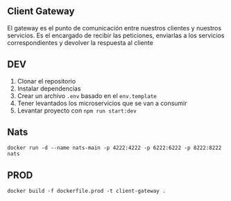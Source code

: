 ## Client Gateway
El gateway es el punto de comunicación entre nuestros clientes y nuestros servicios.
Es el encargado de recibir las peticiones, enviarlas a los servicios
correspondientes y devolver la respuesta al cliente


## DEV

1. Clonar el repositorio
2. Instalar dependencias
3. Crear un archivo `.env` basado en el `env.template`
4. Tener levantados los microservicios que se van a consumir
5. Levantar proyecto con `npm run start:dev`


## Nats

```
docker run -d --name nats-main -p 4222:4222 -p 6222:6222 -p 8222:8222 nats
```

## PROD

```
docker build -f dockerfile.prod -t client-gateway .
```